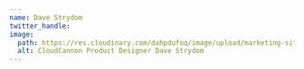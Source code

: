 ```yaml
---
name: Dave Strydom
twitter_handle:
image:
  path: https://res.cloudinary.com/dahpdufoq/image/upload/marketing-site/blog/uploads/dave-email-profile.png
  alt: CloudCannon Product Designer Dave Strydom
---
```

